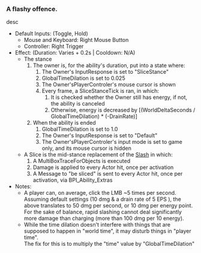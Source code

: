 ### A flashy offence.

desc

- Default Inputs: (Toggle, Hold)
    - Mouse and Keyboard: Right Mouse Button
    - Controller: Right Trigger
- Effect: (Duration: Varies + 0.2s | Cooldown: N/A)
    - The stance
        1.  The owner is, for the ability's duration, put into a state where:
            1.  The Owner's InputResponse is set to "SliceStance"
            2.  GlobalTimeDilation is set to 0.025
            3.  The Owner'sPlayerControler's mouse cursor is shown
            4.  Every frame, a SliceStanceTick is ran, in which:
                1.  It is checked whether the Owner still has energy, if not, the ability is canceled
                2.  Otherwise, energy is decreased by \[(WorldDeltaSeconds / GlobalTimeDilation) \* (-DrainRate)\]
        2.  When the ability is ended
            1.  GlobalTimeDilation is set to 1.0
            2.  The Owner's InputResponse is set to "Default"
            3.  The Owner'sPlayerControler's input mode is set to game only, and its mouse cursor is hidden
    - A Slice is the mid-stance replacement of the [Slash](Slash.md) in which:
        1.  A MultiBoxTraceForObjects is executed
        2.  Damage is applied to every Actor hit, once per activation
        3.  A Message to "be sliced" is sent to every Actor hit, once per activation, via BPI_Ability_Extras
- Notes:
    - A player can, on average, click the LMB ~5 times per second.  
        Assuming default settings (10 dmg & a drain rate of 5 EPS ), the above translates to 50 dmg per second, or 10 dmg per energy point.  
        For the sake of balance, rapid slashing cannot deal significantly more damage than charging (more than 100 dmg per 10 energy).
    - While the time dilation doesn't interfere with things that are supposed to happen in "world time", it may disturb things in "player time".  
        The fix for this is to multiply the "time" value by "GlobalTimeDilation"
